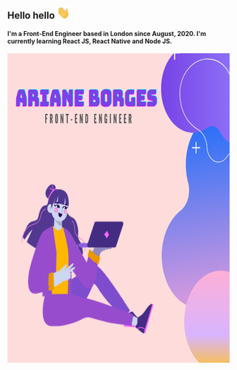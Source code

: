 ## Hello hello <img src="img/hi.gif" width="30px"></h2>

#### I'm a Front-End Engineer based in London since August, 2020. I'm currently learning React JS, React Native and Node JS.
<img align="right" width="700" height="700" src="https://github.com/arianeborges/arianeborges/blob/main/img/Capa.png">



<!--
![Capa](https://github.com/arianeborges/arianeborges/blob/main/img/Capa.png)
**arianeborges/arianeborges** is a ✨ _special_ ✨ repository because its `README.md` (this file) appears on your GitHub profile.

Here are some ideas to get you started:

- 🔭 I’m currently working on ...
- 🌱 I’m currently learning ...
- 👯 I’m looking to collaborate on ...
- 🤔 I’m looking for help with ...
- 💬 Ask me about ...
- 📫 How to reach me: ...
- 😄 Pronouns: ...
- ⚡ Fun fact: ...
-->